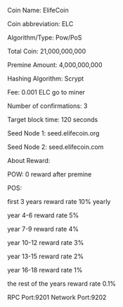 Coin Name: ElifeCoin

Coin abbreviation: ELC

Algorithm/Type: Pow/PoS

Total Coin:     21,000,000,000

Premine Amount:  4,000,000,000

Hashing Algorithm: Scrypt

Fee: 0.001 ELC go to miner

Number of confirmations: 3

Target block time: 120 seconds 

Seed Node 1: seed.elifecoin.org

Seed Node 2: seed.elifecoin.com

About Reward:

POW: 0 reward after premine

POS:

first 3 years reward rate 10% yearly

year 4-6 reward rate 5%

year 7-9 reward rate 4%

year 10-12 reward rate 3%

year 13-15 reward  rate 2%

year 16-18 reward  rate 1%

the rest of the years reward rate 0.1%

RPC Port:9201    Network Port:9202
